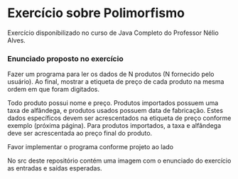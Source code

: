 <h1>Exercício sobre Polimorfismo</h1>
<p>Exercício disponibilizado no curso de Java Completo do Professor Nélio Alves. <br></p>

<h3>Enunciado proposto no exercício</h3>

<p>Fazer um programa para ler os dados de N produtos (N fornecido pelo usuário). Ao final, mostrar a etiqueta de preço de cada produto na mesma ordem em que foram digitados.</p>
<p>Todo produto possui nome e preço. Produtos importados possuem uma taxa de alfândega, e produtos usados possuem data de fabricação. Estes dados específicos devem ser acrescentados na etiqueta de preço conforme exemplo (próxima página). Para produtos importados, a taxa e alfândega deve ser acrescentada ao preço final do produto.</p>
<p>Favor implementar o programa conforme projeto ao lado</p>

<p>No src deste repositório contém uma imagem com o enunciado do exercício as entradas e saídas esperadas.</p>
